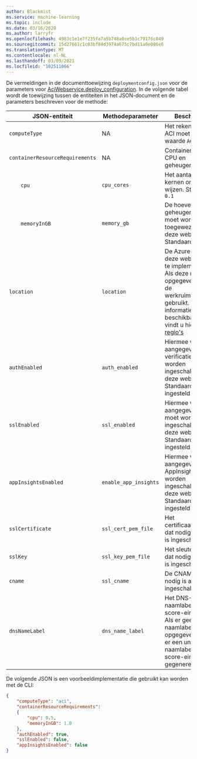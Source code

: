 ```yaml
---
author: Blackmist
ms.service: machine-learning
ms.topic: include
ms.date: 03/16/2020
ms.author: larryfr
ms.openlocfilehash: 4983c1e1e7f235fa7a5b748a0ce5b1c79176c849
ms.sourcegitcommit: 15d27661c1c03bf84d3974a675c7bd11a0e086e6
ms.translationtype: MT
ms.contentlocale: nl-NL
ms.lasthandoff: 03/09/2021
ms.locfileid: "102511066"
---
```

De vermeldingen in de documenttoewijzing `deploymentconfig.json` voor de parameters voor [AciWebservice.deploy_configuration](/python/api/azureml-core/azureml.core.webservice.aci.aciservicedeploymentconfiguration). In de volgende tabel wordt de toewijzing tussen de entiteiten in het JSON-document en de parameters beschreven voor de methode:

| JSON-entiteit | Methodeparameter | Beschrijving |
| ----- | ----- | ----- |
| `computeType` | NA | Het rekendoel. Voor ACI moet de waarde `ACI` zijn. |
| `containerResourceRequirements` | NA | Container voor de CPU en geheugenentiteiten. |
| &emsp;&emsp;`cpu` | `cpu_cores` | Het aantal CPU-kernen om toe te wijzen. Standaard `0.1` |
| &emsp;&emsp;`memoryInGB` | `memory_gb` | De hoeveelheid geheugen in GB dat moet worden toegewezen voor deze webservice. Standaard `0.5` |
| `location` | `location` | De Azure-regio om deze webservice in te implementeren. Als deze niet wordt opgegeven, wordt de werkruimtelocatie gebruikt. Meer informatie over beschikbare regio's vindt u hier: [ACI-regio's](https://azure.microsoft.com/global-infrastructure/services/?regions=all&products=container-instances) |
| `authEnabled` | `auth_enabled` | Hiermee wordt aangegeven of verificatie moet worden ingeschakeld voor deze webservice. Standaard ingesteld op False. |
| `sslEnabled` | `ssl_enabled` | Hiermee wordt aangegeven of SSL moet worden ingeschakeld voor deze webservice. Standaard ingesteld op False. |
| `appInsightsEnabled` | `enable_app_insights` | Hiermee wordt aangegeven of AppInsights moet worden ingeschakeld voor deze webservice. Standaard ingesteld op False. |
| `sslCertificate` | `ssl_cert_pem_file` | Het certificaatbestand dat nodig is als SSL is ingeschakeld |
| `sslKey` | `ssl_key_pem_file` | Het sleutelbestand dat nodig is als SSL is ingeschakeld |
| `cname` | `ssl_cname` | De CNAME die nodig is als SSL is ingeschakeld |
| `dnsNameLabel` | `dns_name_label` | Het DNS-naamlabel voor het score-eindpunt. Als er geen naamlabel wordt opgegeven, wordt er een uniek DNS-naamlabel voor het score-eindpunt gegenereerd. |

De volgende JSON is een voorbeeldimplementatie die gebruikt kan worden met de CLI:

```json
{
    "computeType": "aci",
    "containerResourceRequirements":
    {
        "cpu": 0.5,
        "memoryInGB": 1.0
    },
    "authEnabled": true,
    "sslEnabled": false,
    "appInsightsEnabled": false
}
```